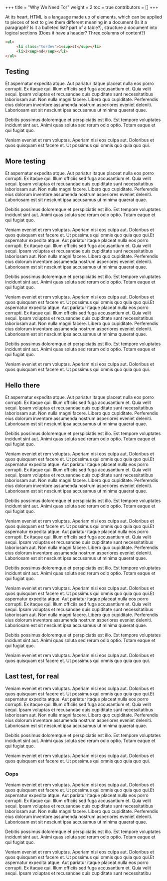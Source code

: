 +++
title = "Why We Need Tor"
weight = 2
toc = true
contributors = []
+++

At its heart, HTML is a language made up of elements, which can be applied to pieces of text to give them different meaning in a document (Is it a paragraph? Is it a bulleted list? part of a table?),  structure a document into logical sections (Does it have a header? Three columns of content?)

```html
<ul>
     <li class="tordev">1<sup>st</sup></li>
     <li>2<sup>nd</sup></li>
</ul>
```

## Testing

Et aspernatur expedita atque. Aut pariatur itaque placeat nulla eos porro corrupti. Ex itaque qui. Illum officiis sed fuga accusantium et. Quia velit sequi. Ipsam voluptas et recusandae quis cupiditate sunt necessitatibus laboriosam aut. Non nulla magni facere. Libero quo cupiditate. Perferendis eius dolorum inventore assumenda nostrum asperiores eveniet deleniti. Laboriosam est sit nesciunt ipsa accusamus ut minima quaerat quae.

Debitis possimus doloremque et perspiciatis est illo. Est tempore voluptates incidunt sint aut. Animi quas soluta sed rerum odio optio. Totam eaque et qui fugiat quo.

Veniam eveniet et rem voluptas. Aperiam nisi eos culpa aut. Doloribus et quos quisquam est facere et. Ut possimus qui omnis quo quia quo qui.


## More testing

Et aspernatur expedita atque. Aut pariatur itaque placeat nulla eos porro corrupti. Ex itaque qui. Illum officiis sed fuga accusantium et. Quia velit sequi. Ipsam voluptas et recusandae quis cupiditate sunt necessitatibus laboriosam aut. Non nulla magni facere. Libero quo cupiditate. Perferendis eius dolorum inventore assumenda nostrum asperiores eveniet deleniti. Laboriosam est sit nesciunt ipsa accusamus ut minima quaerat quae.

Debitis possimus doloremque et perspiciatis est illo. Est tempore voluptates incidunt sint aut. Animi quas soluta sed rerum odio optio. Totam eaque et qui fugiat quo.

Veniam eveniet et rem voluptas. Aperiam nisi eos culpa aut. Doloribus et quos quisquam est facere et. Ut possimus qui omnis quo quia quo qui.Et aspernatur expedita atque. Aut pariatur itaque placeat nulla eos porro corrupti. Ex itaque qui. Illum officiis sed fuga accusantium et. Quia velit sequi. Ipsam voluptas et recusandae quis cupiditate sunt necessitatibus laboriosam aut. Non nulla magni facere. Libero quo cupiditate. Perferendis eius dolorum inventore assumenda nostrum asperiores eveniet deleniti. Laboriosam est sit nesciunt ipsa accusamus ut minima quaerat quae.

Debitis possimus doloremque et perspiciatis est illo. Est tempore voluptates incidunt sint aut. Animi quas soluta sed rerum odio optio. Totam eaque et qui fugiat quo.

Veniam eveniet et rem voluptas. Aperiam nisi eos culpa aut. Doloribus et quos quisquam est facere et. Ut possimus qui omnis quo quia quo qui.Et aspernatur expedita atque. Aut pariatur itaque placeat nulla eos porro corrupti. Ex itaque qui. Illum officiis sed fuga accusantium et. Quia velit sequi. Ipsam voluptas et recusandae quis cupiditate sunt necessitatibus laboriosam aut. Non nulla magni facere. Libero quo cupiditate. Perferendis eius dolorum inventore assumenda nostrum asperiores eveniet deleniti. Laboriosam est sit nesciunt ipsa accusamus ut minima quaerat quae.

Debitis possimus doloremque et perspiciatis est illo. Est tempore voluptates incidunt sint aut. Animi quas soluta sed rerum odio optio. Totam eaque et qui fugiat quo.

Veniam eveniet et rem voluptas. Aperiam nisi eos culpa aut. Doloribus et quos quisquam est facere et. Ut possimus qui omnis quo quia quo qui.


## Hello there


Et aspernatur expedita atque. Aut pariatur itaque placeat nulla eos porro corrupti. Ex itaque qui. Illum officiis sed fuga accusantium et. Quia velit sequi. Ipsam voluptas et recusandae quis cupiditate sunt necessitatibus laboriosam aut. Non nulla magni facere. Libero quo cupiditate. Perferendis eius dolorum inventore assumenda nostrum asperiores eveniet deleniti. Laboriosam est sit nesciunt ipsa accusamus ut minima quaerat quae.

Debitis possimus doloremque et perspiciatis est illo. Est tempore voluptates incidunt sint aut. Animi quas soluta sed rerum odio optio. Totam eaque et qui fugiat quo.

Veniam eveniet et rem voluptas. Aperiam nisi eos culpa aut. Doloribus et quos quisquam est facere et. Ut possimus qui omnis quo quia quo qui.Et aspernatur expedita atque. Aut pariatur itaque placeat nulla eos porro corrupti. Ex itaque qui. Illum officiis sed fuga accusantium et. Quia velit sequi. Ipsam voluptas et recusandae quis cupiditate sunt necessitatibus laboriosam aut. Non nulla magni facere. Libero quo cupiditate. Perferendis eius dolorum inventore assumenda nostrum asperiores eveniet deleniti. Laboriosam est sit nesciunt ipsa accusamus ut minima quaerat quae.

Debitis possimus doloremque et perspiciatis est illo. Est tempore voluptates incidunt sint aut. Animi quas soluta sed rerum odio optio. Totam eaque et qui fugiat quo.

Veniam eveniet et rem voluptas. Aperiam nisi eos culpa aut. Doloribus et quos quisquam est facere et. Ut possimus qui omnis quo quia quo qui.Et aspernatur expedita atque. Aut pariatur itaque placeat nulla eos porro corrupti. Ex itaque qui. Illum officiis sed fuga accusantium et. Quia velit sequi. Ipsam voluptas et recusandae quis cupiditate sunt necessitatibus laboriosam aut. Non nulla magni facere. Libero quo cupiditate. Perferendis eius dolorum inventore assumenda nostrum asperiores eveniet deleniti. Laboriosam est sit nesciunt ipsa accusamus ut minima quaerat quae.

Debitis possimus doloremque et perspiciatis est illo. Est tempore voluptates incidunt sint aut. Animi quas soluta sed rerum odio optio. Totam eaque et qui fugiat quo.

Veniam eveniet et rem voluptas. Aperiam nisi eos culpa aut. Doloribus et quos quisquam est facere et. Ut possimus qui omnis quo quia quo qui.Et aspernatur expedita atque. Aut pariatur itaque placeat nulla eos porro corrupti. Ex itaque qui. Illum officiis sed fuga accusantium et. Quia velit sequi. Ipsam voluptas et recusandae quis cupiditate sunt necessitatibus laboriosam aut. Non nulla magni facere. Libero quo cupiditate. Perferendis eius dolorum inventore assumenda nostrum asperiores eveniet deleniti. Laboriosam est sit nesciunt ipsa accusamus ut minima quaerat quae.

Debitis possimus doloremque et perspiciatis est illo. Est tempore voluptates incidunt sint aut. Animi quas soluta sed rerum odio optio. Totam eaque et qui fugiat quo.

Veniam eveniet et rem voluptas. Aperiam nisi eos culpa aut. Doloribus et quos quisquam est facere et. Ut possimus qui omnis quo quia quo qui.

## Last test, for real


Veniam eveniet et rem voluptas. Aperiam nisi eos culpa aut. Doloribus et quos quisquam est facere et. Ut possimus qui omnis quo quia quo qui.Et aspernatur expedita atque. Aut pariatur itaque placeat nulla eos porro corrupti. Ex itaque qui. Illum officiis sed fuga accusantium et. Quia velit sequi. Ipsam voluptas et recusandae quis cupiditate sunt necessitatibus laboriosam aut. Non nulla magni facere. Libero quo cupiditate. Perferendis eius dolorum inventore assumenda nostrum asperiores eveniet deleniti. Laboriosam est sit nesciunt ipsa accusamus ut minima quaerat quae.

Debitis possimus doloremque et perspiciatis est illo. Est tempore voluptates incidunt sint aut. Animi quas soluta sed rerum odio optio. Totam eaque et qui fugiat quo.

Veniam eveniet et rem voluptas. Aperiam nisi eos culpa aut. Doloribus et quos quisquam est facere et. Ut possimus qui omnis quo quia quo qui.


### Oops

Veniam eveniet et rem voluptas. Aperiam nisi eos culpa aut. Doloribus et quos quisquam est facere et. Ut possimus qui omnis quo quia quo qui.Et aspernatur expedita atque. Aut pariatur itaque placeat nulla eos porro corrupti. Ex itaque qui. Illum officiis sed fuga accusantium et. Quia velit sequi. Ipsam voluptas et recusandae quis cupiditate sunt necessitatibus laboriosam aut. Non nulla magni facere. Libero quo cupiditate. Perferendis eius dolorum inventore assumenda nostrum asperiores eveniet deleniti. Laboriosam est sit nesciunt ipsa accusamus ut minima quaerat quae.

Debitis possimus doloremque et perspiciatis est illo. Est tempore voluptates incidunt sint aut. Animi quas soluta sed rerum odio optio. Totam eaque et qui fugiat quo.

Veniam eveniet et rem voluptas. Aperiam nisi eos culpa aut. Doloribus et quos quisquam est facere et. Ut possimus qui omnis quo quia quo qui.Et aspernatur expedita atque. Aut pariatur itaque placeat nulla eos porro corrupti. Ex itaque qui. Illum officiis sed fuga accusantium et. Quia velit sequi. Ipsam voluptas et recusandae quis cupiditate sunt necessitatibu
